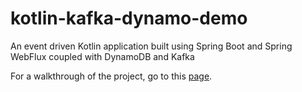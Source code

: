 # kotlin-kafka-dynamo-demo
An event driven Kotlin application built using Spring Boot and Spring WebFlux coupled with DynamoDB and Kafka

For a walkthrough of the project, go to this [page](https://medium.com/@billydharmawan/a-comprehensive-guide-to-build-an-event-driven-application-with-kotlin-kafka-and-dynamodb-a8d9bfb19e42).
